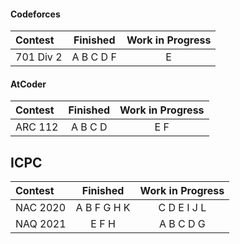 #### Codeforces

| Contest | Finished | Work in Progress |
| :- | :-: | :-: |
| 701 Div 2 | A B C D F | E |

#### AtCoder

| Contest | Finished | Work in Progress |
| :- | :-: | :-: |
| ARC 112 | A B C D | E F |

## ICPC

| Contest | Finished | Work in Progress |
| :- | :-: | :-: |
| NAC 2020 | A B F G H K | C D E I J L |
| NAQ 2021 | E F H | A B C D G |
